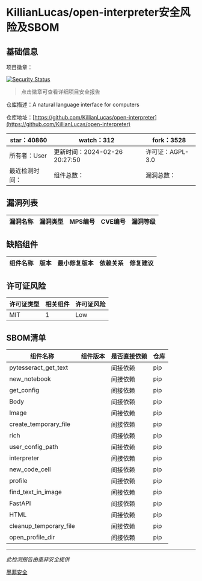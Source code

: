 # KillianLucas/open-interpreter安全风险及SBOM

## 基础信息

项目徽章：

[![Security Status](https://www.murphysec.com/platform3/v31/badge/1762184821270835200.svg)](https://www.murphysec.com/console/report/1697676223836717056/1762184821270835200)

> 点击徽章可查看详细项目安全报告

仓库描述：A natural language interface for computers

仓库地址：[https://github.com/KillianLucas/open-interpreter](https://github.com/KillianLucas/open-interpreter)

| star：40860 | watch：312 | fork：3528 |
| ----------- | -------------- | ------------ |
| 所有者：User | 更新时间：2024-02-26 20:27:50 | 许可证：AGPL-3.0 |
| 最近检测时间： | 组件总数： | 漏洞总数： |




## 漏洞列表

| 漏洞名称 | 漏洞类型 | MPS编号 | CVE编号 | 漏洞等级 |
| ------- | ------ | ------- | ------ | ----- |





## 缺陷组件

| 组件名称 | 版本 | 最小修复版本 | 依赖关系 | 修复建议 |
| -------- | ---- | ------------ | -------- | -------- |





## 许可证风险

| 许可证类型 | 相关组件 | 许可证风险 |
| ---------- | -------- | ---------- |
|MIT|1|Low|




## SBOM清单

| 组件名称 | 组件版本 | 是否直接依赖 | 仓库 |
| -------- | -------- | ------------ | ---- |
|pytesseract_get_text||间接依赖|pip|
|new_notebook||间接依赖|pip|
|get_config||间接依赖|pip|
|Body||间接依赖|pip|
|Image||间接依赖|pip|
|create_temporary_file||间接依赖|pip|
|rich||间接依赖|pip|
|user_config_path||间接依赖|pip|
|interpreter||间接依赖|pip|
|new_code_cell||间接依赖|pip|
|profile||间接依赖|pip|
|find_text_in_image||间接依赖|pip|
|FastAPI||间接依赖|pip|
|HTML||间接依赖|pip|
|cleanup_temporary_file||间接依赖|pip|
|open_profile_dir||间接依赖|pip|


------

*此检测报告由墨菲安全提供*

[墨菲安全](www.murphysec.com)